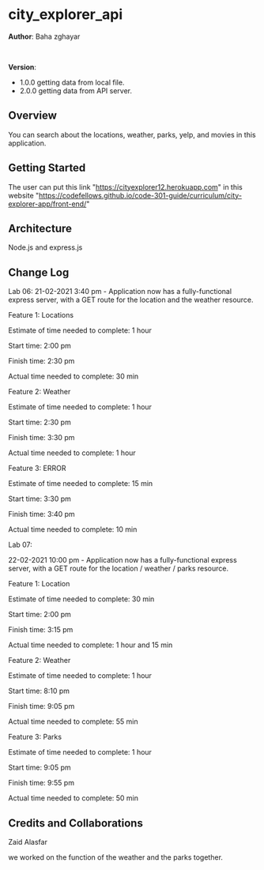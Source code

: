 # city_explorer_api

**Author**: Baha zghayar

<br>

**Version**: 
* 1.0.0 getting data from local file.
* 2.0.0 getting data from API server.


## Overview
You can search about the locations, weather, parks, yelp, and movies in this application.


## Getting Started
The user can put this link "https://cityexplorer12.herokuapp.com" in this website  "https://codefellows.github.io/code-301-guide/curriculum/city-explorer-app/front-end/"


## Architecture
Node.js and express.js


## Change Log
Lab 06: 
21-02-2021 3:40 pm - Application now has a fully-functional express server, with a GET route for the location and the weather resource.

Feature 1: Locations

Estimate of time needed to complete: 1 hour

Start time: 2:00 pm  

Finish time: 2:30 pm

Actual time needed to complete: 30 min

Feature 2: Weather

Estimate of time needed to complete: 1 hour

Start time: 2:30 pm

Finish time: 3:30 pm

Actual time needed to complete: 1 hour

Feature 3: ERROR

Estimate of time needed to complete: 15 min

Start time: 3:30 pm

Finish time: 3:40 pm 

Actual time needed to complete: 10 min

Lab 07: 

22-02-2021 10:00 pm - Application now has a fully-functional express server, with a GET route for the location / weather / parks resource.

Feature 1: Location

Estimate of time needed to complete: 30 min

Start time: 2:00 pm

Finish time: 3:15 pm

Actual time needed to complete:  1 hour and 15 min

Feature 2: Weather

Estimate of time needed to complete: 1 hour

Start time: 8:10 pm

Finish time: 9:05 pm

Actual time needed to complete: 55 min

Feature 3: Parks

Estimate of time needed to complete: 1 hour

Start time: 9:05 pm

Finish time: 9:55 pm 

Actual time needed to complete: 50 min 


## Credits and Collaborations

Zaid Alasfar 

we worked on the function of the weather and the parks together.